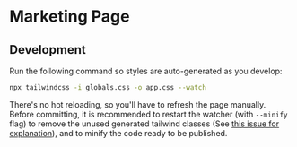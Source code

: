 # Marketing Page

## Development

Run the following command so styles are auto-generated as you develop:

```bash
npx tailwindcss -i globals.css -o app.css --watch
```

There's no hot reloading, so you'll have to refresh the page manually.  
Before committing, it is recommended to restart the watcher (with `--minify` flag) to remove the unused generated tailwind classes (See [this issue for explanation](https://github.com/tailwindlabs/tailwindcss-jit/issues/57)), and to minify the code ready to be published.
